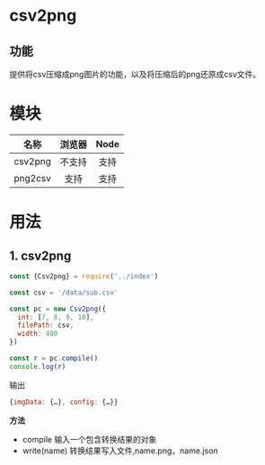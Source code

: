 # csv2png

## 功能
提供将csv压缩成png图片的功能，以及将压缩后的png还原成csv文件。

# 模块
|名称         |浏览器    |Node     |
|:-----------:|:--------:|:------:|
|csv2png      |不支持    |支持     |
|png2csv      |支持      |支持     |

# 用法
## 1. csv2png
```js
const {Csv2png} = require('../index')

const csv = '/data/sub.csv'

const pc = new Csv2png({
  int: [7, 8, 9, 10],
  filePath: csv,
  width: 400
})

const r = pc.compile()
console.log(r)
```

输出
```js
{imgData: {…}, config: {…}}
```

**方法**
- compile
  输入一个包含转换结果的对象
- write(name)
  转换结果写入文件,name.png，name.json